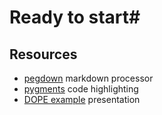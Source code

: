 # Ready to start#

## Resources ##

 * [pegdown](https://github.com/sirthias/pegdown) markdown processor
 * [pygments](http://pygments.org) code highlighting
 * [DOPE example](https://github.com/NitorCreations/javaone-shanghai-2013-javafx-presentation) presentation
